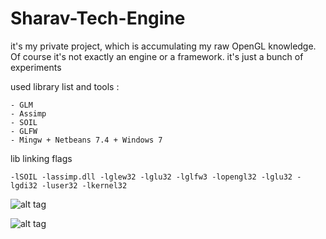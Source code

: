 Sharav-Tech-Engine
==================

it's my private project, which is accumulating my raw OpenGL knowledge. Of course it's not exactly an engine or a framework. it's just a bunch of experiments

used library list and tools :

    - GLM
    - Assimp
    - SOIL
    - GLFW
    - Mingw + Netbeans 7.4 + Windows 7
    
lib linking flags 

    -lSOIL -lassimp.dll -lglew32 -lglu32 -lglfw3 -lopengl32 -lglu32 -lgdi32 -luser32 -lkernel32
    

![alt tag](http://2.bp.blogspot.com/-7rERDEBI7t8/UqRflZhDDCI/AAAAAAAAC34/vL0Gz37jiRE/s1600/fixed-material-manager-objects.jpg)

![alt tag](http://2.bp.blogspot.com/-vhVXksW-vYc/UqcmCN3p7kI/AAAAAAAAC4g/sIZ7G8wdkHs/s1600/DOF-5-iteration.jpg)